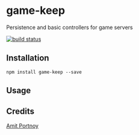 # game-keep

Persistence and basic controllers for game servers

[![build status](https://secure.travis-ci.org/amitport/game-keep.png)](http://travis-ci.org/amitport/game-keep)

## Installation

```
npm install game-keep --save
```

## Usage

## Credits
[Amit Portnoy](https://github.com/amitport/)

